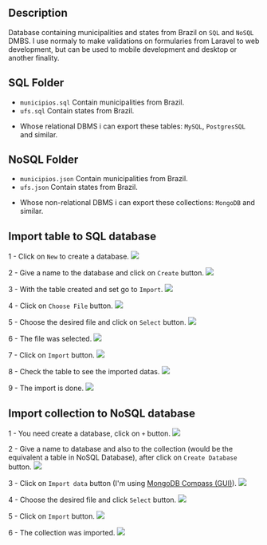 ## Description
Database containing municipalities and states from Brazil on `SQL` and `NoSQL` DMBS. I use normaly to make validations on formularies from Laravel to web development, but can be used to mobile development and desktop or another finality.

## SQL Folder
* `municipios.sql` Contain municipalities from Brazil.
* `ufs.sql` Contain states from Brazil.

- Whose relational DBMS i can export these tables: `MySQL`, `PostgresSQL` and similar.

## NoSQL Folder
* `municipios.json` Contain municipalities from Brazil.
* `ufs.json` Contain states from Brazil.

- Whose non-relational DBMS i can export these collections: `MongoDB` and similar.

## Import table to SQL database

1 - Click on `New` to create a database.
![](https://github.com/Iury189/database-municipalities/blob/main/Pictures/SQL1.png?raw=true)

2 - Give a name to the database and click on `Create` button.
![](https://github.com/Iury189/database-municipalities/blob/main/Pictures/SQL2.png?raw=true)

3 - With the table created and set go to `Import`.
![](https://github.com/Iury189/database-municipalities/blob/main/Pictures/SQL3.png?raw=true)

4 - Click on `Choose File` button.
![](https://github.com/Iury189/database-municipalities/blob/main/Pictures/SQL4.png?raw=true)

5 - Choose the desired file and click on `Select` button.
![](https://github.com/Iury189/database-municipalities/blob/main/Pictures/SQL5.png?raw=true)

6 - The file was selected.
![](https://github.com/Iury189/database-municipalities/blob/main/Pictures/SQL6.png?raw=true)

7 - Click on `Import` button.
![](https://github.com/Iury189/database-municipalities/blob/main/Pictures/SQL7.png?raw=true)

8 - Check the table to see the imported datas.
![](https://github.com/Iury189/database-municipalities/blob/main/Pictures/SQL8.png?raw=true)

9 - The import is done.
![](https://github.com/Iury189/database-municipalities/blob/main/Pictures/SQL9.png?raw=true)

## Import collection to NoSQL database

1 - You need create a database, click on `+` button.
![](https://github.com/Iury189/database-municipalities/blob/main/Pictures/NoSQL1.png?raw=true)

2 - Give a name to database and also to the collection (would be the equivalent a table in NoSQL Database), after click on `Create Database` button.
![](https://github.com/Iury189/database-municipalities/blob/main/Pictures/NoSQL2.png?raw=true)

3 - Click on `Import data` button (I'm using [MongoDB Compass (GUI)](https://www.mongodb.com/try/download/compass)).
![](https://github.com/Iury189/database-municipalities/blob/main/Pictures/NoSQL3.png?raw=true)

4 - Choose the desired file and click `Select` button.
![](https://github.com/Iury189/database-municipalities/blob/main/Pictures/NoSQL4.png?raw=true)

5 - Click on `Import` button.
![](https://github.com/Iury189/database-municipalities/blob/main/Pictures/NoSQL5.png?raw=true)

6 - The collection was imported.
![](https://github.com/Iury189/database-municipalities/blob/main/Pictures/NoSQL6.png?raw=true)